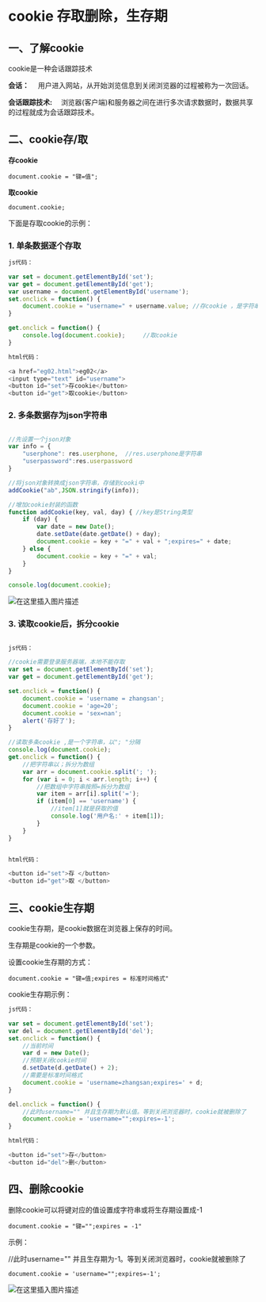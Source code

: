 # cookie 存取删除，生存期
## 一、了解cookie
cookie是一种会话跟踪技术

**会话：** 
&emsp;用户进入网站，从开始浏览信息到关闭浏览器的过程被称为一次回话。

**会话跟踪技术:**
&emsp;浏览器(客户端)和服务器之间在进行多次请求数据时，数据共享的过程就成为会话跟踪技术。

## 二、cookie存/取

**存cookie**

	document.cookie = "键=值";

**取cookie**

    document.cookie;


下面是存取cookie的示例：

### 1. 单条数据逐个存取

```javascript
js代码：

var set = document.getElementById('set');
var get = document.getElementById('get');
var username = document.getElementById('username');
set.onclick = function() {
	document.cookie = "username=" + username.value; //存cookie ，是字符串形式   
}

get.onclick = function() {
	console.log(document.cookie);     //取cookie
}

html代码：

<a href="eg02.html">eg02</a>
<input type="text" id="username">
<button id="set">存cookie</button>
<button id="get">取cookie</button>
```
### 2. 多条数据存为json字符串

```javascript

//先设置一个json对象
var info = {
    "userphone": res.userphone,  //res.userphone是字符串
    "userpassword":res.userpassword
}

//将json对象转换成json字符串，存储到cooki中
addCookie("ab",JSON.stringify(info));

//增加cookie封装的函数
function addCookie(key, val, day) { //key是String类型
    if (day) {
        var date = new Date();
        date.setDate(date.getDate() + day);
        document.cookie = key + "=" + val + ";expires=" + date;
    } else {
        document.cookie = key + "=" + val;
    }
}

console.log(document.cookie);
```	
![在这里插入图片描述](https://img-blog.csdnimg.cn/20190130143658516.png)
	

### 3. 读取cookie后，拆分cookie

	
```javascript

js代码：

//cookie需要登录服务器端，本地不能存取
var set = document.getElementById('set');
var get = document.getElementById('get');

set.onclick = function() {
	document.cookie = 'username = zhangsan';
	document.cookie = 'age=20';
	document.cookie = 'sex=nan';
	alert('存好了');
}

//读取多条cookie ,是一个字符串，以"; "分隔
console.log(document.cookie);
get.onclick = function() {
    //把字符串以；拆分为数组  
    var arr = document.cookie.split('; ');    
    for (var i = 0; i < arr.length; i++) {
        //把数组中字符串按照=拆分为数组
        var item = arr[i].split('=');     
        if (item[0] == 'username') { 
            //item[1]就是获取的值
            console.log('用户名:' + item[1]);  
        }
    }
}


html代码：

<button id="set">存 </button>
<button id="get">取 </button>
```

## 三、cookie生存期

cookie生存期，是cookie数据在浏览器上保存的时间。

生存期是cookie的一个参数。


设置cookie生存期的方式：

    document.cookie = "键=值;expires = 标准时间格式"


cookie生存期示例：

```javascript
js代码：

var set = document.getElementById('set');
var del = document.getElementById('del');
set.onclick = function() {
	//当前时间
	var d = new Date();
	//预期关闭cookie时间
	d.setDate(d.getDate() + 2);
	//需要是标准时间格式
	document.cookie = 'username=zhangsan;expires=' + d;
}

del.onclick = function() {
	//此时username="" 并且生存期为默认值。等到关闭浏览器时，cookie就被删除了
	document.cookie = 'username="";expires=-1';	
}

html代码：

<button id="set">存</button>
<button id="del">删</button>
```

## 四、删除cookie
删除cookie可以将键对应的值设置成字符串或将生存期设置成-1

    document.cookie = "键="";expires = -1"


示例：

//此时username="" 并且生存期为-1。等到关闭浏览器时，cookie就被删除了

	document.cookie = 'username="";expires=-1';
![在这里插入图片描述](https://img-blog.csdnimg.cn/20190130143853131.png)
